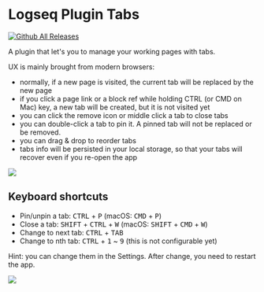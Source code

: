 # Logseq Plugin Tabs

[![Github All Releases](https://img.shields.io/github/downloads/pengx17/logseq-plugin-tabs/total.svg)](https://github.com/pengx17/logseq-plugin-tabs/releases)

A plugin that let's you to manage your working pages with tabs.

UX is mainly brought from modern browsers:

- normally, if a new page is visited, the current tab will be replaced by the new page
- if you click a page link or a block ref while holding CTRL (or CMD on Mac) key, a new tab will be created, but it is not visited yet
- you can click the remove icon or middle click a tab to close tabs
- you can double-click a tab to pin it. A pinned tab will not be replaced or be removed.
- you can drag & drop to reorder tabs
- tabs info will be persisted in your local storage, so that your tabs will recover even if you re-open the app

![](./demo.gif)

## Keyboard shortcuts

- Pin/unpin a tab: <kbd>CTRL</kbd> + <kbd>P</kbd> (macOS: <kbd>CMD</kbd> + <kbd>P</kbd>)
- Close a tab: <kbd>SHIFT</kbd> + <kbd>CTRL</kbd> + <kbd>W</kbd> (macOS: <kbd>SHIFT</kbd> + <kbd>CMD</kbd> + <kbd>W</kbd>)
- Change to next tab: <kbd>CTRL</kbd> + <kbd>TAB</kbd>
- Change to nth tab: <kbd>CTRL</kbd> + <kbd>1</kbd> ~ <kbd>9</kbd> (this is not configurable yet)

Hint: you can change them in the Settings. After change, you need to restart the app.

![](./keybinding-settings.png)
